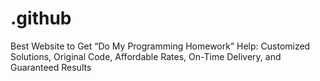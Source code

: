 # .github
Best Website to Get “Do My Programming Homework” Help: Customized Solutions, Original Code, Affordable Rates, On-Time Delivery, and Guaranteed Results
